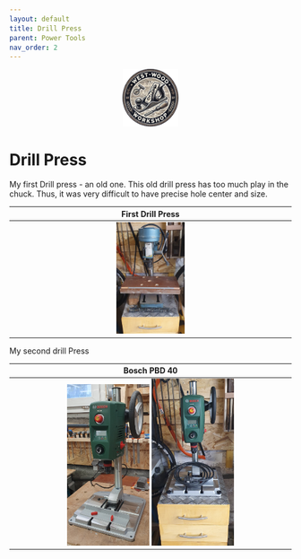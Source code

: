 ```yaml
---
layout: default
title: Drill Press
parent: Power Tools
nav_order: 2
---
```


<p align="center"> <img src="../media/www_logo.png" width="20%" height="20%"/> </p>

#  Drill Press

My first Drill press - an old one. This old drill press has too much play in the chuck. 
Thus, it was very difficult to have precise hole center and size. 


|                                                                 First Drill Press                                                                 |
|:-------------------------------------------------------------------------------------------------------------------------------------------------:|
| [<img alt="image" height="25%" src="/media/Drill_Press.jpg" width="25%"/>](https://garlatti.github.io/media/Drill_Press.jpg)  | 

 My second drill Press

|                                                                                                                                      Bosch PBD 40                                                                                                                                       |
|:---------------------------------------------------------------------------------------------------------------------------------------------------------------------------------------------------------------------------------------------------------------------------------------:|
|          [<img alt="image" height="30%" src="/media/Bosch_PBD_40.jpg" width="30%"/>](https://garlatti.github.io/media/Bosch_PBD_40.jpg)    [<img alt="image" height="30%" src="/media/Bosch_PBD_40_1.jpg" width="30%"/>](https://garlatti.github.io/media/Bosch_PBD_40_1.jpg)           | 
